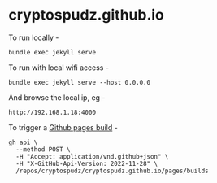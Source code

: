 # cryptospudz.github.io

To run locally -
```commandline
bundle exec jekyll serve
```

To run with local wifi access -
```commandline
bundle exec jekyll serve --host 0.0.0.0
```

And browse the local ip, eg -
```
http://192.168.1.18:4000
```

To trigger a [Github pages build](https://docs.github.com/en/rest/pages?apiVersion=2022-11-28#request-a-github-pages-build) -
```commandline
gh api \
  --method POST \
  -H "Accept: application/vnd.github+json" \
  -H "X-GitHub-Api-Version: 2022-11-28" \
  /repos/cryptospudz/cryptospudz.github.io/pages/builds
```
